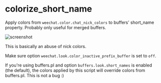 # colorize_short_name

Apply colors from `weechat.color.chat_nick_colors` to buffers' short_name
property. Probably only useful for merged buffers.

![screenshot](https://i.imgur.com/03ilWyF.png)

This is basically an abuse of nick colors.

Make sure option `weechat.look.color_inactive_prefix_buffer` is set to `off`.

If you're using buffers.pl and option `buffers.look.short_names` is
enabled (the default), the colors applied by this script will override
colors from buffers.pl. This is not a bug :)
